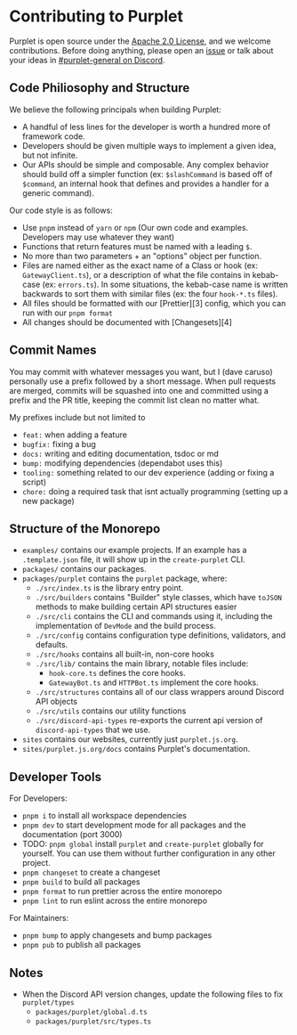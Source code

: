 # Contributing to Purplet

Purplet is open source under the [Apache 2.0 License](./LICENSE), and we welcome contributions. Before doing anything, please open an [issue][1] or talk about your ideas in [#purplet-general on Discord][2].

[1]: https://github.com/CRBT-Team/Purplet/issues
[2]: https://discord.gg/NFZqTWGVQ4

## Code Philiosophy and Structure

We believe the following principals when building Purplet:

- A handful of less lines for the developer is worth a hundred more of framework code.
- Developers should be given multiple ways to implement a given idea, but not infinite.
- Our APIs should be simple and composable. Any complex behavior should build off a simpler function (ex: `$slashCommand` is based off of `$command`, an internal hook that defines and provides a handler for a generic command).

Our code style is as follows:

- Use `pnpm` instead of `yarn` or `npm` (Our own code and examples. Developers may use whatever they want)
- Functions that return features must be named with a leading `$`.
- No more than two parameters + an "options" object per function.
- Files are named either as the exact name of a Class or hook (ex: `GatewayClient.ts`), or a description of what the file contains in kebab-case (ex: `errors.ts`). In some situations, the kebab-case name is written backwards to sort them with similar files (ex: the four `hook-*.ts` files).
- All files should be formatted with our [Prettier][3] config, which you can run with our `pnpm format`
- All changes should be documented with [Changesets][4]

## Commit Names

You may commit with whatever messages you want, but I (dave caruso) personally use a prefix followed by a short message. When pull requests are merged, commits will be squashed into one and committed using a prefix and the PR title, keeping the commit list clean no matter what.

My prefixes include but not limited to
- `feat:` when adding a feature
- `bugfix:` fixing a bug
- `docs:` writing and editing documentation, tsdoc or md
- `bump:` modifying dependencies (dependabot uses this)
- `tooling:` something related to our dev experience (adding or fixing a script)
- `chore:` doing a required task that isnt actually programming (setting up a new package)

## Structure of the Monorepo

- `examples/` contains our example projects. If an example has a `.template.json` file, it will show up in the `create-purplet` CLI.
- `packages/` contains our packages.
- `packages/purplet` contains the `purplet` package, where:
  - `./src/index.ts` is the library entry point.
  - `./src/builders` contains "Builder" style classes, which have `toJSON` methods to make building certain API structures easier
  - `./src/cli` contains the CLI and commands using it, including the implementation of `DevMode` and the build process.
  - `./src/config` contains configuration type definitions, validators, and defaults.
  - `./src/hooks` contains all built-in, non-core hooks
  - `./src/lib/` contains the main library, notable files include:
    - `hook-core.ts` defines the core hooks.
    - `GatewayBot.ts` and `HTTPBot.ts` implement the core hooks.
  - `./src/structures` contains all of our class wrappers around Discord API objects
  - `./src/utils` contains our utility functions
  - `./src/discord-api-types` re-exports the current api version of `discord-api-types` that we use.
- `sites` contains our websites, currently just `purplet.js.org`.
- `sites/purplet.js.org/docs` contains Purplet's documentation.

## Developer Tools

For Developers:

- `pnpm i` to install all workspace dependencies
- `pnpm dev` to start development mode for all packages and the documentation (port 3000)
- TODO: `pnpm global` install `purplet` and `create-purplet` globally for yourself. You can use them without further configuration in any other project.
- `pnpm changeset` to create a changeset
- `pnpm build` to build all packages
- `pnpm format` to run prettier across the entire monorepo
- `pnpm lint` to run eslint across the entire monorepo

For Maintainers:

- `pnpm bump` to apply changesets and bump packages
- `pnpm pub` to publish all packages

## Notes

- When the Discord API version changes, update the following files to fix `purplet/types`
  - `packages/purplet/global.d.ts`
  - `packages/purplet/src/types.ts`
